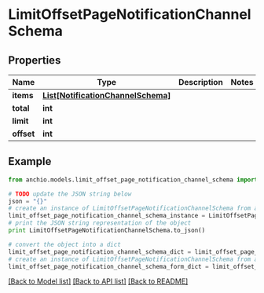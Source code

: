 # LimitOffsetPageNotificationChannelSchema


## Properties

Name | Type | Description | Notes
------------ | ------------- | ------------- | -------------
**items** | [**List[NotificationChannelSchema]**](NotificationChannelSchema.md) |  | 
**total** | **int** |  | 
**limit** | **int** |  | 
**offset** | **int** |  | 

## Example

```python
from anchio.models.limit_offset_page_notification_channel_schema import LimitOffsetPageNotificationChannelSchema

# TODO update the JSON string below
json = "{}"
# create an instance of LimitOffsetPageNotificationChannelSchema from a JSON string
limit_offset_page_notification_channel_schema_instance = LimitOffsetPageNotificationChannelSchema.from_json(json)
# print the JSON string representation of the object
print LimitOffsetPageNotificationChannelSchema.to_json()

# convert the object into a dict
limit_offset_page_notification_channel_schema_dict = limit_offset_page_notification_channel_schema_instance.to_dict()
# create an instance of LimitOffsetPageNotificationChannelSchema from a dict
limit_offset_page_notification_channel_schema_form_dict = limit_offset_page_notification_channel_schema.from_dict(limit_offset_page_notification_channel_schema_dict)
```
[[Back to Model list]](../README.md#documentation-for-models) [[Back to API list]](../README.md#documentation-for-api-endpoints) [[Back to README]](../README.md)


